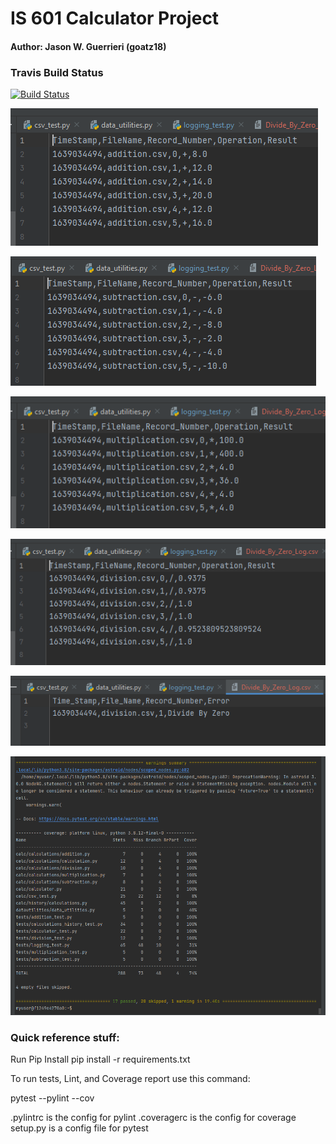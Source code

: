 # IS 601 Calculator Project
#### Author: Jason W. Guerrieri (goatz18)

### Travis Build Status

[![Build Status](https://app.travis-ci.com/goatz18/Calc_2-Refactor.svg?branch=main)](https://app.travis-ci.com/goatz18/Calc_2-Refactor)

![add](images/add.png)

![subtract](images/subtraction.png)

![multiply](images/multiply.png)

![divide](images/divide.png)

![zero](images/zero.png)

![pytest](images/pylint.png)

### Quick reference stuff:

Run Pip Install pip install -r requirements.txt

To run tests, Lint, and Coverage report use this command:

pytest --pylint --cov

.pylintrc is the config for pylint .coveragerc is the config for coverage setup.py is a config file for pytest
